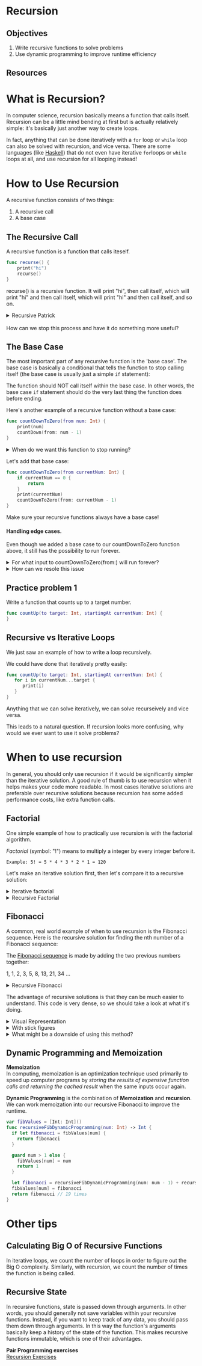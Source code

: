 # Recursion

## Objectives

1. Write recursive functions to solve problems
2. Use dynamic programming to improve runtime efficiency

## Resources


# What is Recursion?
In computer science, recursion basically means a function that calls itself. Recursion can be a little mind bending at first but is actually relatively simple: it's basically just another way to create loops.

In fact, anything that can be done iteratively with a `for` loop or `while` loop can also be solved with recursion, and vice versa. There are some languages (like [Haskell](https://www.haskell.org/)) that do not even have iterative `for`loops or `while` loops at all, and use recursion for all looping instead!

# How to Use Recursion

A recursive function consists of two things:

1. A recursive call
2. A base case

## The Recursive Call
A recursive function is a function that calls iteself.

```swift
func recurse() {
	print("hi")
	recurse()
}
```
recurse() is a recursive function.  It will print "hi", then call itself, which will print "hi" and then call itself, which will print "hi" and then call itself, and so on.  

<details>
<summary>Recursive Patrick</summary>

![recursive patrick](https://media.giphy.com/media/xlTwaFb20TVjW/giphy.gif)
</details>

<br>
How can we stop this process and have it do something more useful?

## The Base Case
The most important part of any recursive function is the 'base case'. The base case is basically a conditional that tells the function to stop calling itself (the base case is usually just a simple `if` statement):


The function should NOT call itself within the base case. In other words, the base case `if` statement should do the very last thing the function does before ending.

Here's another example of a recursive function without a base case:

```swift
func countDownToZero(from num: Int) {
    print(num)
    countDown(from: num - 1)
}
```



<details>
<summary> When do we want this function to stop running? </summary>
        When num is zero
</details>

Let's add that base case:

```swift
func countDownToZero(from currentNum: Int) {
    if currentNum == 0 {
        return
    }
    print(currentNum)
    countDownToZero(from: currentNum - 1)
}
```
Make sure your recursive functions always have a base case!

#### Handling edge cases.

Even though we added a base case to our countDownToZero function above, it still has the possibility to run forever.

<details>
<summary> For what input to countDownToZero(from:) will run forever?</summary>
If the input is less than zero.
</details>

<details>
<summary>How can we resole this issue</summary>

```swift
func countDownToZero(from currentNum: Int) {
    if currentNum <= 0 {
        return
    }
    print(currentNum)
    countDownToZero(from: currentNum - 1)
}
```

</details>


## Practice problem 1

Write a function that counts up to a target number.

```swift
func countUp(to target: Int, startingAt currentNum: Int) {
}
```

## Recursive vs Iterative Loops
We just saw an example of how to write a loop recursively.

We could have done that iteratively pretty easily:

```swift
func countUp(to target: Int, startingAt currentNun: Int) {
   for i in currentNum...target {
      print(i)
   }
}
```

Anything that we can solve iteratively, we can solve recurseively and vice versa.

This leads to a natural question.  If recursion looks more confusing, why would we ever want to use it solve problems?

# When to use recursion
In general, you should only use recursion if it would be significantly simpler than the iterative solution. A good rule of thumb is to use recursion when it helps makes your code more readable. In most cases iterative solutions are preferable over recursive solutions because recursion has some added performance costs, like extra function calls.


## Factorial


One simple example of how to practically use recursion is with the factorial algorithm.

*Factorial* (symbol: "!") means to multiply a integer by every integer before it.

```
Example: 5! = 5 * 4 * 3 * 2 * 1 = 120
```

Let's make an iterative solution first, then let's compare it to a recursive solution:

<details>
<summary> Iterative factorial </summary>
	
```swift
func factorial(n: Int) -> Int {
    var product = 1
    for currentNum in 1...n {
        product *= currentNum
    }
    return product
}
```
</details>


<details>
<summary> Recursive Factorial </summary>

```swift
func recursiveFactorial(n: Int) -> Int {
    guard n > 1 else {return 1} //Base Case
    return n * recursiveFactorial(n: n - 1) //Recursive Call
}
```

</details>




## Fibonacci


A common, real world example of when to use recursion is the Fibonacci sequence. Here is the recursive solution for finding the nth number of a Fibonacci sequence:

The [Fibonacci sequence](https://en.wikipedia.org/wiki/Fibonacci_number) is made by adding the two previous numbers together:

1, 1, 2, 3, 5, 8, 13, 21, 34 ...

<details>
<summary> Recursive Fibonacci </summary>

```swift
func recursiveFib(n: Int) -> Int {
    guard n > 2 else { return 1 }
    return recursiveFib(n: n - 1) + recursiveFib(n: n - 2)
}
```

</details>

The advantage of recursive solutions is that they can be much easier to understand.  This code is very dense, so we should take a look at what it's doing.

<details>
<summary> Visual Representation </summary>

![Fib](http://www.introprogramming.info/wp-content/uploads/2013/07/clip_image00525.png)

</details>


<details>
<summary> With stick figures </summary>

![Fib](https://i.stack.imgur.com/6hD41.png)

</details>


<details>

<summary> What might be a downside of using this method? </summary>

It's very slow!  We have to do a lot of the same work over again.

</details>



## Dynamic Programming and Memoization

**Memoization**    
In computing, memoization is an optimization technique used primarily to speed up computer programs by _storing the results of expensive function calls and returning the cached result_ when the same inputs occur again.

**Dynamic Programming** is the combination of **Memoization** and **recursion**.  We can work memoization into our recursive Fibonacci to improve the runtime.

```swift
var fibValues = [Int: Int]()
func recursiveFibDynamicProgramming(num: Int) -> Int {
  if let fibonacci = fibValues[num] {
    return fibonacci
  }

  guard num > 1 else {
    fibValues[num] = num
    return 1
  }

  let fibonacci = recursiveFibDynamicProgramming(num: num - 1) + recursiveFibDynamicProgramming(num: num - 2)
  fibValues[num] = fibonacci
  return fibonacci // 19 times
}
```



# Other tips

## Calculating Big O of Recursive Functions
In iterative loops, we count the number of loops in order to figure out the Big O complexity. Similarly, with recursion, we count the number of times the function is being called.


## Recursive State
In recursive functions, state is passed down through arguments. In other words, you should generally not save variables within your recursive functions. Instead, if you want to keep track of any data, you should pass them down through arguments. In this way the function's arguments basically keep a history of the state of the function. This makes recursive functions immutable, which is one of their advantages.

**Pair Programming exercises**   
[Recursion Exercises](./lab.md)  
